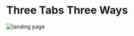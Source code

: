 # Three Tabs Three Ways

<image class="readMeImage" src="./public/screenshot.PNG" alt="landing page">